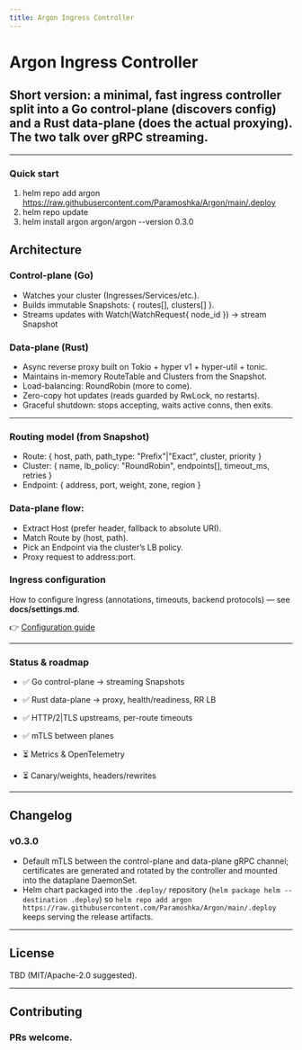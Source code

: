 ```yaml
---
title: Argon Ingress Controller
---
```


# Argon Ingress Controller

## Short version: a minimal, fast ingress controller split into a Go control-plane (discovers config) and a Rust data-plane (does the actual proxying). The two talk over gRPC streaming.

---

### Quick start

1) helm repo add argon https://raw.githubusercontent.com/Paramoshka/Argon/main/.deploy
2) helm repo update
3) helm install argon argon/argon --version 0.3.0

## Architecture

### Control-plane (Go)
* Watches your cluster (Ingresses/Services/etc.).
* Builds immutable Snapshots: { routes[], clusters[] }.
* Streams updates with Watch(WatchRequest{ node_id }) → stream Snapshot

### Data-plane (Rust)
* Async reverse proxy built on Tokio + hyper v1 + hyper-util + tonic.
* Maintains in-memory RouteTable and Clusters from the Snapshot.
* Load-balancing: RoundRobin (more to come).
* Zero-copy hot updates (reads guarded by RwLock, no restarts).
* Graceful shutdown: stops accepting, waits active conns, then exits.

---
### Routing model (from Snapshot)

* Route: { host, path, path_type: "Prefix"|"Exact", cluster, priority }
* Cluster: { name, lb_policy: "RoundRobin", endpoints[], timeout_ms, retries }
* Endpoint: { address, port, weight, zone, region }

### Data-plane flow:
* Extract Host (prefer header, fallback to absolute URI).
* Match Route by (host, path).
* Pick an Endpoint via the cluster’s LB policy.
* Proxy request to address:port.

### Ingress configuration

How to configure Ingress (annotations, timeouts, backend protocols) — see **docs/settings.md**.

👉 [Configuration guide](./docs/settings.md)


---
### Status & roadmap

* ✅ Go control-plane → streaming Snapshots

* ✅ Rust data-plane → proxy, health/readiness, RR LB

* ✅ HTTP/2|TLS upstreams, per-route timeouts

* ✅ mTLS between planes

* ⏳ Metrics & OpenTelemetry

* ⏳ Canary/weights, headers/rewrites

---
## Changelog

### v0.3.0
- Default mTLS between the control-plane and data-plane gRPC channel; certificates are generated and rotated by the controller and mounted into the dataplane DaemonSet.
- Helm chart packaged into the `.deploy/` repository (`helm package helm --destination .deploy`) so `helm repo add argon https://raw.githubusercontent.com/Paramoshka/Argon/main/.deploy` keeps serving the release artifacts.

---
## License

TBD (MIT/Apache-2.0 suggested).

---
## Contributing

### PRs welcome.
